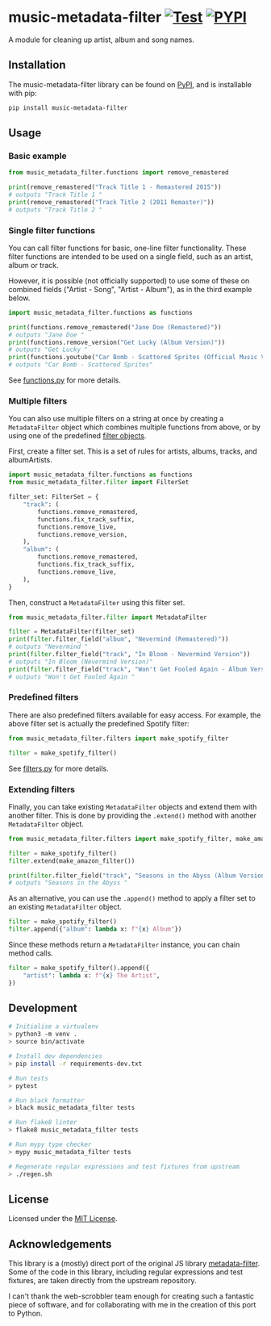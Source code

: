 # music-metadata-filter [![Test][workflowbadge]][workflow] [![PYPI][pypibadge]][PyPI]

A module for cleaning up artist, album and song names.

## Installation

The music-metadata-filter library can be found on [PyPI], and is installable with pip:

```sh
pip install music-metadata-filter
```

## Usage

### Basic example

```python
from music_metadata_filter.functions import remove_remastered

print(remove_remastered("Track Title 1 - Remastered 2015"))
# outputs "Track Title 1 "
print(remove_remastered("Track Title 2 (2011 Remaster)"))
# outputs "Track Title 2 "
```

### Single filter functions

You can call filter functions for basic, one-line filter functionality.
These filter functions are intended to be used on a single field, such as
an artist, album or track.

However, it is possible (not officially supported) to use some of these on
combined fields ("Artist - Song", "Artist - Album"), as in the third example below.

```python
import music_metadata_filter.functions as functions

print(functions.remove_remastered("Jane Doe (Remastered)"))
# outputs "Jane Doe "
print(functions.remove_version("Get Lucky (Album Version)"))
# outputs "Get Lucky "
print(functions.youtube("Car Bomb - Scattered Sprites (Official Music Video)"))
# outputs "Car Bomb - Scattered Sprites"
```

See [functions.py](music_metadata_filter/functions.py) for more details.

### Multiple filters

You can also use multiple filters on a string at once by creating a
`MetadataFilter` object which combines multiple functions from above,
or by using one of the predefined [filter objects](#predefined-filters).

First, create a filter set. This is a set of rules for artists, albums, tracks,
and albumArtists.

```python
import music_metadata_filter.functions as functions
from music_metadata_filter.filter import FilterSet

filter_set: FilterSet = {
    "track": (
        functions.remove_remastered,
        functions.fix_track_suffix,
        functions.remove_live,
        functions.remove_version,
    ),
    "album": (
        functions.remove_remastered,
        functions.fix_track_suffix,
        functions.remove_live,
    ),
}
```

Then, construct a `MetadataFilter` using this filter set.

```python
from music_metadata_filter.filter import MetadataFilter

filter = MetadataFilter(filter_set)
print(filter.filter_field("album", "Nevermind (Remastered)"))
# outputs "Nevermind "
print(filter.filter_field("track", "In Bloom - Nevermind Version"))
# outputs "In Bloom (Nevermind Version)"
print(filter.filter_field("track", "Won't Get Fooled Again - Album Version"))
# outputs "Won't Get Fooled Again "
```

### Predefined filters

There are also predefined filters available for easy access. For example,
the above filter set is actually the predefined Spotify filter:

```python
from music_metadata_filter.filters import make_spotify_filter

filter = make_spotify_filter()
```

See [filters.py](music_metadata_filter/filters.py) for more details.

### Extending filters

Finally, you can take existing `MetadataFilter` objects and extend them with another filter.
This is done by providing the `.extend()` method with another `MetadataFilter` object.

```python
from music_metadata_filter.filters import make_spotify_filter, make_amazon_filter

filter = make_spotify_filter()
filter.extend(make_amazon_filter())

print(filter.filter_field("track", "Seasons in the Abyss (Album Version)"))
# outputs "Seasons in the Abyss "
```

As an alternative, you can use the `.append()` method to apply a filter set to
an existing `MetadataFilter` object.

```python
filter = make_spotify_filter()
filter.append({"album": lambda x: f"{x} Album"})
```

Since these methods return a `MetadataFilter` instance, you can chain method calls.

```python
filter = make_spotify_filter().append({
    "artist": lambda x: f"{x} The Artist",
})
```

## Development

```sh
# Initialise a virtualenv
> python3 -m venv .
> source bin/activate

# Install dev dependencies
> pip install -r requirements-dev.txt

# Run tests
> pytest

# Run black formatter
> black music_metadata_filter tests

# Run flake8 linter
> flake8 music_metadata_filter tests

# Run mypy type checker
> mypy music_metadata_filter tests

# Regenerate regular expressions and test fixtures from upstream
> ./regen.sh
```

## License

Licensed under the [MIT License](LICENSE.md).

## Acknowledgements

This library is a (mostly) direct port of the original JS library
[metadata-filter](https://github.com/web-scrobbler/metadata-filter).
Some of the code in this library, including regular expressions and test fixtures,
are taken directly from the upstream repository.

I can't thank the web-scrobbler team enough for creating such a fantastic
piece of software, and for collaborating with me in the creation of this
port to Python.

<!-- Badges -->

[pypibadge]: https://img.shields.io/pypi/v/music-metadata-filter
[workflowbadge]: https://img.shields.io/github/workflow/status/djmattyg007/music-metadata-filter/Test?label=test

<!-- Related pages -->

[PyPI]: https://pypi.org/project/music-metadata-filter
[workflow]: https://github.com/djmattyg007/metadata-filter/actions?query=workflow%3ATest
